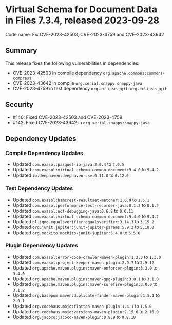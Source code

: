 # Virtual Schema for Document Data in Files 7.3.4, released 2023-09-28

Code name: Fix CVE-2023-42503, CVE-2023-4759 and CVE-2023-43642

## Summary

This release fixes the following vulnerabilities in dependencies:
* CVE-2023-42503 in compile dependency `org.apache.commons:commons-compress`
* CVE-2023-43642 in compile `org.xerial.snappy:snappy-java`
* CVE-2023-4759 in test dependency `org.eclipse.jgit:org.eclipse.jgit`

## Security

* #140: Fixed CVE-2023-42503 and CVE-2023-4759
* #142: Fixed CVE-2023-43642 in `org.xerial.snappy:snappy-java`

## Dependency Updates

### Compile Dependency Updates

* Updated `com.exasol:parquet-io-java:2.0.4` to `2.0.5`
* Updated `com.exasol:virtual-schema-common-document:9.4.0` to `9.4.2`
* Updated `io.deephaven:deephaven-csv:0.11.0` to `0.12.0`

### Test Dependency Updates

* Updated `com.exasol:hamcrest-resultset-matcher:1.6.0` to `1.6.1`
* Updated `com.exasol:performance-test-recorder-java:0.1.2` to `0.1.3`
* Updated `com.exasol:udf-debugging-java:0.6.8` to `0.6.11`
* Updated `com.exasol:virtual-schema-common-document:9.4.0` to `9.4.2`
* Updated `nl.jqno.equalsverifier:equalsverifier:3.14.3` to `3.15.2`
* Updated `org.junit.jupiter:junit-jupiter-params:5.9.3` to `5.10.0`
* Updated `org.mockito:mockito-junit-jupiter:5.4.0` to `5.5.0`

### Plugin Dependency Updates

* Updated `com.exasol:error-code-crawler-maven-plugin:1.2.3` to `1.3.0`
* Updated `com.exasol:project-keeper-maven-plugin:2.9.7` to `2.9.12`
* Updated `org.apache.maven.plugins:maven-enforcer-plugin:3.3.0` to `3.4.0`
* Updated `org.apache.maven.plugins:maven-gpg-plugin:3.0.1` to `3.1.0`
* Updated `org.apache.maven.plugins:maven-surefire-plugin:3.0.0` to `3.1.2`
* Updated `org.basepom.maven:duplicate-finder-maven-plugin:1.5.1` to `2.0.1`
* Updated `org.codehaus.mojo:flatten-maven-plugin:1.4.1` to `1.5.0`
* Updated `org.codehaus.mojo:versions-maven-plugin:2.15.0` to `2.16.0`
* Updated `org.jacoco:jacoco-maven-plugin:0.8.9` to `0.8.10`
